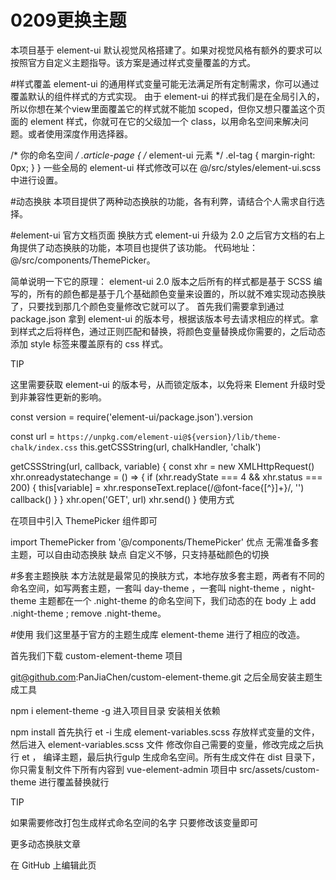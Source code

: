 # 0209更换主题
本项目基于 element-ui 默认视觉风格搭建了。如果对视觉风格有额外的要求可以按照官方自定义主题指导。该方案是通过样式变量覆盖的方式。

#样式覆盖
element-ui 的通用样式变量可能无法满足所有定制需求，你可以通过覆盖默认的组件样式的方式实现。 由于 element-ui 的样式我们是在全局引入的，所以你想在某个view里面覆盖它的样式就不能加 scoped，但你又想只覆盖这个页面的 element 样式，你就可在它的父级加一个 class，以用命名空间来解决问题。或者使用深度作用选择器。

/* 你的命名空间 */
.article-page {
  /* element-ui 元素 */
  .el-tag {
    margin-right: 0px;
  }
}
一些全局的 element-ui 样式修改可以在 @/src/styles/element-ui.scss 中进行设置。


#动态换肤
本项目提供了两种动态换肤的功能，各有利弊，请结合个人需求自行选择。

#element-ui 官方文档页面 换肤方式
element-ui 升级为 2.0 之后官方文档的右上角提供了动态换肤的功能，本项目也提供了该功能。 代码地址：@/src/components/ThemePicker。

简单说明一下它的原理： element-ui 2.0 版本之后所有的样式都是基于 SCSS 编写的，所有的颜色都是基于几个基础颜色变量来设置的，所以就不难实现动态换肤了，只要找到那几个颜色变量修改它就可以了。 首先我们需要拿到通过 package.json 拿到 element-ui 的版本号，根据该版本号去请求相应的样式。拿到样式之后将样色，通过正则匹配和替换，将颜色变量替换成你需要的，之后动态添加 style 标签来覆盖原有的 css 样式。

TIP

这里需要获取 element-ui 的版本号，从而锁定版本，以免将来 Element 升级时受到非兼容性更新的影响。

const version = require('element-ui/package.json').version

const url = `https://unpkg.com/element-ui@${version}/lib/theme-chalk/index.css`
this.getCSSString(url, chalkHandler, 'chalk')

getCSSString(url, callback, variable) {
  const xhr = new XMLHttpRequest()
  xhr.onreadystatechange = () => {
    if (xhr.readyState === 4 && xhr.status === 200) {
      this[variable] = xhr.responseText.replace(/@font-face{[^}]+}/, '')
      callback()
    }
  }
  xhr.open('GET', url)
  xhr.send()
}
使用方式

在项目中引入 ThemePicker 组件即可

import ThemePicker from '@/components/ThemePicker'
优点
无需准备多套主题，可以自由动态换肤
缺点
自定义不够，只支持基础颜色的切换


#多套主题换肤
本方法就是最常见的换肤方式，本地存放多套主题，两者有不同的命名空间，如写两套主题，一套叫 day-theme ，一套叫 night-theme ，night-theme 主题都在一个 .night-theme 的命名空间下，我们动态的在 body 上 add .night-theme ; remove .night-theme。

#使用
我们这里基于官方的主题生成库 element-theme 进行了相应的改造。

首先我们下载 custom-element-theme 项目

git@github.com:PanJiaChen/custom-element-theme.git
之后全局安装主题生成工具

npm i element-theme -g
进入项目目录 安装相关依赖

npm install
首先执行 et -i 生成 element-variables.scss 存放样式变量的文件，然后进入 element-variables.scss 文件 修改你自己需要的变量，修改完成之后执行 et ， 编译主题，最后执行gulp 生成命名空间。所有生成文件在 dist 目录下，你只需复制文件下所有内容到 vue-element-admin 项目中 src/assets/custom-theme 进行覆盖替换就行

TIP

如果需要修改打包生成样式命名空间的名字 只要修改该变量即可



更多动态换肤文章

在 GitHub 上编辑此页 